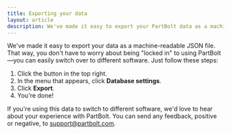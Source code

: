 ```yaml
---
title: Exporting your data
layout: article
description: We've made it easy to export your PartBolt data as a machine-readable JSON file, ensuring that you're never "locked in".
---
```


We've made it easy to export your data as a machine-readable JSON file. That way, you don't have to worry about being "locked in" to using PartBolt&mdash;you can easily switch over to different software. Just follow these steps:
1. Click the **<i class="fas fa-fw fa-database"></i>** button in the top right.
2. In the menu that appears, click **<i class="fas fa-fw fa-cog"></i> Database settings**.
3. Click **<i class="fas fa-fw fa-file-export"></i> Export**.
4. You're done!

If you're using this data to switch to different software, we'd love to hear about your experience with PartBolt. You can send any feedback, positive or negative, to [support@partbolt.com](mailto:support@partbolt.com).